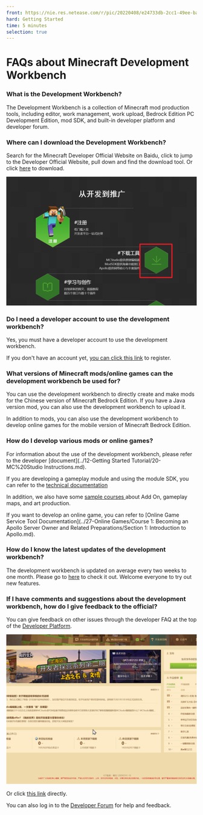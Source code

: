 ```yaml
--- 
front: https://nie.res.netease.com/r/pic/20220408/e24733db-2cc1-49ee-bacb-c1913b2e6c82.png 
hard: Getting Started 
time: 5 minutes 
selection: true 
--- 
```

# FAQs about Minecraft Development Workbench 

### What is the Development Workbench? 

The Development Workbench is a collection of Minecraft mod production tools, including editor, work management, work upload, Bedrock Edition PC Development Edition, mod SDK, and built-in developer platform and developer forum. 

### Where can I download the Development Workbench? 

Search for the Minecraft Developer Official Website on Baidu, click to jump to the Developer Official Website, pull down and find the download tool. Or click [here](https://mc.163.com/dev/process.html#xz) to download. 

![12](./images/12.png) 

### Do I need a developer account to use the development workbench? 

Yes, you must have a developer account to use the development workbench. 

If you don't have an account yet, [you can click this link](https://mcdev.webapp.163.com/#/login) to register. 

### What versions of Minecraft mods/online games can the development workbench be used for? 

You can use the development workbench to directly create and make mods for the Chinese version of Minecraft Bedrock Edition. If you have a Java version mod, you can also use the development workbench to upload it. 

In addition to mods, you can also use the development workbench to develop online games for the mobile version of Minecraft Bedrock Edition. 

### How do I develop various mods or online games? 

For information about the use of the development workbench, please refer to the developer [document](../12-Getting Started Tutorial/20-MC%20Studio Instructions.md). 

If you are developing a gameplay module and using the module SDK, you can refer to the <a href="../../mcdocs/0-Overview/0-Overview.html" rel="noopenner"> technical documentation </a> 

In addition, we also have some <a href="../../mconline/15-Gameplay Component Tutorial [New Version]/0-Use Minecraft Development Workbench to Make the First Gameplay/0-Summary.html" rel="noopenner"> sample courses </a> about Add On, gameplay maps, and art production. 

If you want to develop an online game, you can refer to [Online Game Service Tool Documentation](../27-Online Games/Course 1: Becoming an Apollo Server Owner and Related Preparations/Section 1: Introduction to Apollo.md).



### How do I know the latest updates of the development workbench? 

The development workbench is updated on average every two weeks to one month. Please go to [here](https://mc.163.com/dev/mcmanual/mc-dev/mcguide/10-%E6%96%B0%E5%86%85%E5%AE%B9/1-%E5%BC%80%E5%8F%91%E5%B7%A5%E4%BD%9C%E5%8F%B0/) to check it out. Welcome everyone to try out new features. 

### If I have comments and suggestions about the development workbench, how do I give feedback to the official? 

You can give feedback on other issues through the developer FAQ at the top of the [Developer Platform](https://mcdev.webapp.163.com/#/square). 

![13](./images/13.gif) 

Or click [this link](https://mcdev.webapp.163.com/#/feedbackModal) directly. 

You can also log in to the [Developer Forum](https://mc.netease.com/forum-111-1.html) for help and feedback. 

